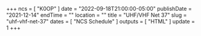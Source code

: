 +++
ncs = [ "K0OP" ]
date = "2022-09-18T21:00:00-05:00"
publishDate = "2021-12-14"
endTime = ""
location = ""
title = "UHF/VHF Net 37"
slug = "uhf-vhf-net-37"
dates = [ "NCS Schedule" ]
outputs = [ "HTML" ]
update = 1
+++
